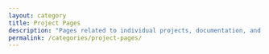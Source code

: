```yaml
---
layout: category
title: Project Pages
description: "Pages related to individual projects, documentation, and case studies published under the Sunil Abraham Project."
permalink: /categories/project-pages/
---
```

